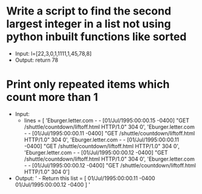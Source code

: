 # Write a script to find the second largest integer in a list not using python inbuilt functions like sorted
  - Input: l=[22,3,0,1,1111,1,45,78,8]
  - Output: return 78

# Print only repeated items which count more than 1
  - Input: 
    - lines = 
      [ 'Eburger.letter.com - - [01/Jul/1995:00:00.15 -0400] "GET /shuttle/countdown/liftoff.html HTTP/1.0" 304 0',
        'Eburger.letter.com - - [01/Jul/1995:00:00.11 -0400] "GET /shuttle/countdown/liftoff.html HTTP/1.0" 304 0',
        'Eburger.letter.com - - [01/Jul/1995:00:00.11 -0400] "GET /shuttle/countdown/liftoff.html HTTP/1.0" 304 0',
        'Eburger.letter.com - - [01/Jul/1995:00:00.12 -0400] "GET /shuttle/countdown/liftoff.html HTTP/1.0" 304 0',
        'Eburger.letter.com - - [01/Jul/1995:00:00.12 -0400] "GET /shuttle/countdown/liftoff.html HTTP/1.0" 304 0']
  - Output:
      '
        - Return this list = [
        01/Jul/1995:00:00.11 -0400
        01/Jul/1995:00:00.12 -0400
        ]
       '
